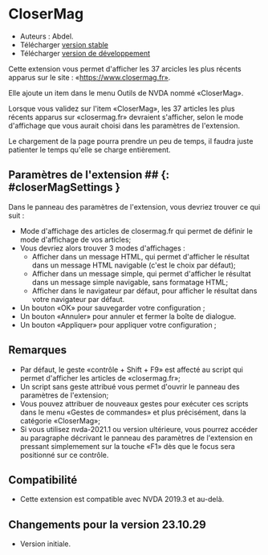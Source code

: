 # CloserMag #

* Auteurs : Abdel.
* Télécharger [version stable][1]
* Télécharger [version de développement][2]

Cette extension vous permet d'afficher les 37 arcicles les plus récents apparus sur le site : «https://www.closermag.fr».

Elle ajoute un item	 dans le menu Outils de NVDA nommé «CloserMag».

Lorsque vous validez sur l'item «CloserMag», les 37 articles les plus récents apparus sur «closermag.fr» devraient s'afficher, selon le mode d'affichage que vous aurait choisi dans les paramètres de l'extension.

Le chargement de la page pourra prendre un peu de temps, il faudra juste patienter le temps qu'elle se charge entièrement.

## Paramètres de l'extension ## {: #closerMagSettings }

Dans le panneau des paramètres de l'extension, vous devriez trouver ce qui suit :

* Mode d'affichage des articles de closermag.fr qui permet de définir le mode d'affichage de vos articles;
* Vous devriez alors trouver 3 modes d'affichages :
    * Afficher dans un message HTML, qui permet d'afficher le résultat dans un message HTML navigable (c'est le choix par défaut);
    * Afficher dans un message simple, qui permet d'afficher le résultat dans un message simple navigable, sans formatage HTML;
    * Afficher dans le navigateur par défaut, pour afficher le résultat dans votre navigateur par défaut.
* Un bouton «OK» pour sauvegarder votre configuration ;
* Un bouton «Annuler» pour annuler et fermer la boîte de dialogue.
* Un bouton «Appliquer» pour appliquer votre configuration ;

## Remarques ##

* Par défaut, le geste «contrôle + Shift + F9» est affecté au script qui permet d'afficher les articles de «closermag.fr»;
* Un script sans geste attribué vous permet d'ouvrir le panneau des paramètres de l'extension;
* Vous pouvez attribuer de nouveaux gestes pour exécuter ces scripts dans le menu «Gestes de commandes» et plus précisément, dans la catégorie «CloserMag»;
* Si vous utilisez nvda-2021.1 ou version ultérieure, vous pourrez accéder au paragraphe décrivant le panneau des paramètres de l'extension en pressant simplemement sur la touche «F1» dès que le focus sera positionné sur ce contrôle.

## Compatibilité ##

* Cette extension est compatible avec NVDA 2019.3 et au-delà.

## Changements pour la version 23.10.29 ##

* Version initiale.

[1]: https://github.com/abdel792/closerMag/releases/download/v23.10.29/closerMag-23.10.29.nvda-addon

[2]: http://cyber25.free.fr/nvda-addons/closerMag-23.10.29-dev.nvda-addon
